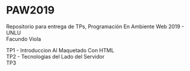 # PAW2019
Repositorio para entrega de TPs, Programación En Ambiente Web 2019 - UNLU  
Facundo Viola  

TP1 - Introduccion Al Maquetado Con HTML  
TP2 - Tecnologias del Lado del Servidor  
TP3 

